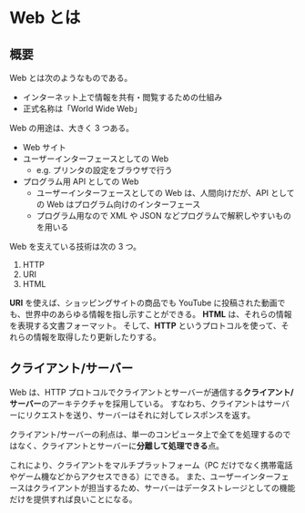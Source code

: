 # Web とは

## 概要

Web とは次のようなものである。

- インターネット上で情報を共有・閲覧するための仕組み
- 正式名称は「World Wide Web」

Web の用途は、大きく 3 つある。

- Web サイト
- ユーザーインターフェースとしての Web
  - e.g. プリンタの設定をブラウザで行う
- プログラム用 API としての Web
  - ユーザーインターフェースとしての Web は、人間向けだが、API としての Web はプログラム向けのインターフェース
  - プログラム用なので XML や JSON などプログラムで解釈しやすいものを用いる

Web を支えている技術は次の 3 つ。

1. HTTP
2. URI
3. HTML

**URI** を使えば、ショッピングサイトの商品でも YouTube に投稿された動画でも、世界中のあらゆる情報を指し示すことができる。
**HTML** は、それらの情報を表現する文書フォーマット。
そして、**HTTP** というプロトコルを使って、それらの情報を取得したり更新したりする。

## クライアント/サーバー

Web は、HTTP プロトコルでクライアントとサーバーが通信する**クライアント/サーバー**のアーキテクチャを採用している。
すなわち、クライアントはサーバーにリクエストを送り、サーバーはそれに対してレスポンスを返す。

クライアント/サーバーの利点は、単一のコンピュータ上で全てを処理するのではなく、クライアントとサーバーに**分離して処理できる**点。

これにより、クライアントをマルチプラットフォーム（PC だけでなく携帯電話やゲーム機などからアクセスできる）にできる。
また、ユーザーインターフェースはクライアントが担当するため、サーバーはデータストレージとしての機能だけを提供すれば良いことになる。
